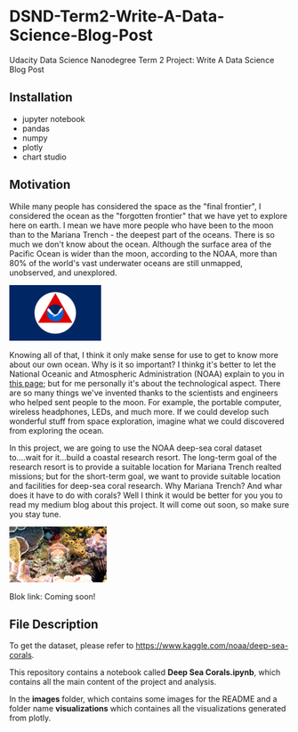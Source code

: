 # DSND-Term2-Write-A-Data-Science-Blog-Post
Udacity Data Science Nanodegree Term 2 Project: Write A Data Science Blog Post


## Installation

- jupyter notebook
- pandas
- numpy
- plotly
- chart studio

## Motivation

While many people has considered the space as the "final frontier", I considered the ocean as the "forgotten frontier" that we have yet 
to explore here on earth. I mean we have more people who have been to the moon than to the Mariana Trench - the deepest part of the 
oceans. There is so much we don't know about the ocean. Although the surface area of the Pacific Ocean is wider than the moon, according 
to the NOAA, more than 80% of the world's vast underwater oceans are still unmapped, unobserved, and unexplored.

<img src="images/NOAA_Flag.png" style="height:100px">

Knowing all of that, I think it only make sense for use to get to know more about our own ocean. Why is it so important? I thinkg it's
better to let the National Oceanic and Atmospheric Administration (NOAA) explain to you in [this page]; but for me personally it's about
the technological aspect. There are so many things we've invented thanks to the scientists and engineers who helped sent people to the 
moon. For example, the portable computer, wireless headphones, LEDs, and much more. If we could develop such wonderful stuff from space 
exploration, imagine what we could discovered from exploring the ocean.

In this project, we are going to use the NOAA deep-sea coral dataset to....wait for it...build a coastal research resort. The long-term
goal of the research resort is to provide a suitable location for Mariana Trench realted missions; but for the short-term goal, we want 
to provide suitable location and facilities for deep-sea coral research. Why Mariana Trench? And whar does it have to do with corals? 
Well I think it would be better for you you to read my medium blog about this project. It will come out soon, so make sure you stay 
tune.

<img src="images/vlad-tchompalov-LsIXVKThAG0-unsplash.jpg" alt="Photo by Q.U.I on Unsplash" style="height:100px">

Blok link: Coming soon!

[this page]: https://oceanexplorer.noaa.gov/backmatter/whatisexploration.html

## File Description

To get the dataset, please refer to https://www.kaggle.com/noaa/deep-sea-corals.

This repository contains a notebook called **Deep Sea Corals.ipynb**, which contains all the main content of the project and analysis.

In the **images** folder, which contains some images for the README and a folder name **visualizations** which containes all the 
visualizations generated from plotly.


